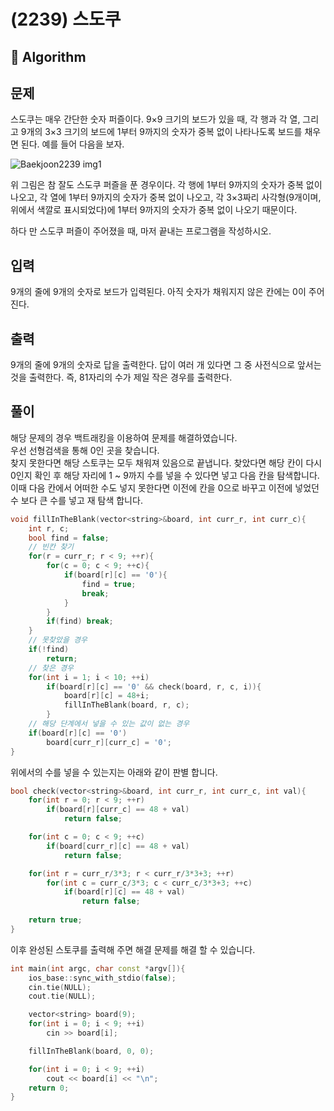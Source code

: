 # (2239) 스도쿠
## :100: Algorithm
## 문제
스도쿠는 매우 간단한 숫자 퍼즐이다. 9×9 크기의 보드가 있을 때, 각 행과 각 열, 그리고 9개의 3×3 크기의 보드에 1부터 9까지의 숫자가 중복 없이 나타나도록 보드를 채우면 된다. 예를 들어 다음을 보자.

![Baekjoon2239 img1](https://www.acmicpc.net/JudgeOnline/upload/201008/sdk.png)

위 그림은 참 잘도 스도쿠 퍼즐을 푼 경우이다. 각 행에 1부터 9까지의 숫자가 중복 없이 나오고, 각 열에 1부터 9까지의 숫자가 중복 없이 나오고, 각 3×3짜리 사각형(9개이며, 위에서 색깔로 표시되었다)에 1부터 9까지의 숫자가 중복 없이 나오기 때문이다.

하다 만 스도쿠 퍼즐이 주어졌을 때, 마저 끝내는 프로그램을 작성하시오.

## 입력
9개의 줄에 9개의 숫자로 보드가 입력된다. 아직 숫자가 채워지지 않은 칸에는 0이 주어진다.

## 출력
9개의 줄에 9개의 숫자로 답을 출력한다. 답이 여러 개 있다면 그 중 사전식으로 앞서는 것을 출력한다. 즉, 81자리의 수가 제일 작은 경우를 출력한다.

## 풀이
해당 문제의 경우 백트래킹을 이용하여 문제를 해결하였습니다.  
우선 선형검색을 통해 0인 곳을 찾습니다.    
찾지 못한다면 해당 스토쿠는 모두 채워져 있음으로 끝냅니다.
찾았다면 해당 칸이 다시 0인지 확인 후 해당 자리에 1 ~ 9까지 수를 넣을 수 있다면 넣고 다음 칸을 탐색합니다.  
이때 다음 칸에서 어떠한 수도 넣지 못한다면 이전에 칸을 0으로 바꾸고 이전에 넣었던 수 보다 큰 수를 넣고 재 탐색 합니다.

```cpp
void fillInTheBlank(vector<string>&board, int curr_r, int curr_c){
    int r, c;
    bool find = false;
    // 빈칸 찾기
    for(r = curr_r; r < 9; ++r){
        for(c = 0; c < 9; ++c){
            if(board[r][c] == '0'){
                find = true;
                break;
            }
        }
        if(find) break;
    }
    // 못찾았을 경우
    if(!find)
        return;
    // 찾은 경우
    for(int i = 1; i < 10; ++i)
        if(board[r][c] == '0' && check(board, r, c, i)){
            board[r][c] = 48+i;
            fillInTheBlank(board, r, c);
        }
    // 해당 단계에서 넣을 수 있는 값이 없는 경우
    if(board[r][c] == '0')
        board[curr_r][curr_c] = '0';
}
```

위에서의 수를 넣을 수 있는지는 아래와 같이 판별 합니다.  

```cpp
bool check(vector<string>&board, int curr_r, int curr_c, int val){
    for(int r = 0; r < 9; ++r)
        if(board[r][curr_c] == 48 + val)
            return false;

    for(int c = 0; c < 9; ++c)
        if(board[curr_r][c] == 48 + val)
            return false;

    for(int r = curr_r/3*3; r < curr_r/3*3+3; ++r)
        for(int c = curr_c/3*3; c < curr_c/3*3+3; ++c)
            if(board[r][c] == 48 + val)
                return false;
                
    return true;
}
```

이후 완성된 스토쿠를 출력해 주면 해결 문제를 해결 할 수 있습니다.  

```cpp
int main(int argc, char const *argv[]){
    ios_base::sync_with_stdio(false);
    cin.tie(NULL);
    cout.tie(NULL);

    vector<string> board(9);
    for(int i = 0; i < 9; ++i)
        cin >> board[i];

    fillInTheBlank(board, 0, 0);

    for(int i = 0; i < 9; ++i)
        cout << board[i] << "\n";
    return 0;
}
```